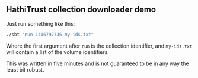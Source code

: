 HathiTrust collection downloader demo
-------------------------------------

Just run something like this:

``` bash
./sbt "run 1416797736 my-ids.txt"
```

Where the first argument after `run` is the collection identifier, 
and `my-ids.txt` will contain a list of the volume identifiers.

This was written in five minutes and is not guaranteed to be in any
way the least bit robust.

